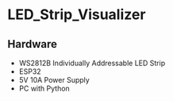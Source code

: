 # LED_Strip_Visualizer

## Hardware

* WS2812B Individually Addressable LED Strip
* ESP32
* 5V 10A Power Supply
* PC with Python
